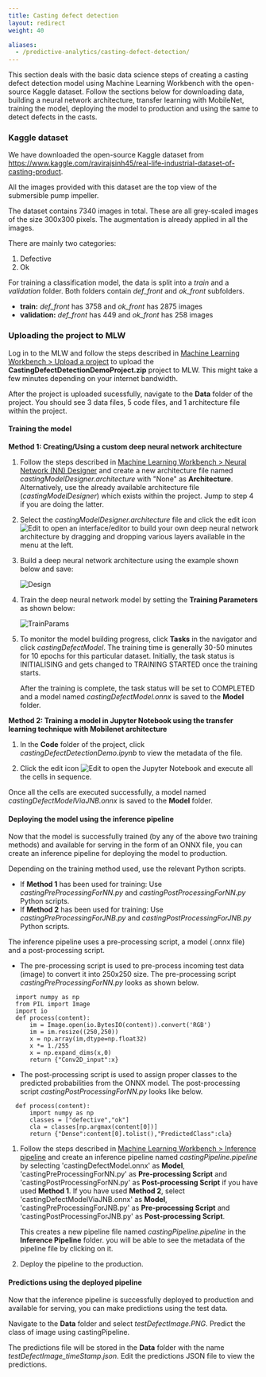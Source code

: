 ```yaml
---
title: Casting defect detection
layout: redirect
weight: 40

aliases:
  - /predictive-analytics/casting-defect-detection/
---
```


This section deals with the basic data science steps of creating a casting defect detection model using Machine Learning Workbench with the open-source Kaggle dataset. Follow the sections below for downloading data, building a neural network architecture, transfer learning with MobileNet, training the model, deploying the model to production and using the same to detect defects in the casts. 


### Kaggle dataset

We have downloaded the open-source Kaggle dataset from https://www.kaggle.com/ravirajsinh45/real-life-industrial-dataset-of-casting-product.

All the images provided with this dataset are the top view of the submersible pump impeller.

The dataset contains 7340 images in total. These are all grey-scaled images of the size 300x300 pixels. The augmentation is already applied in all the images.

There are mainly two categories:

1. Defective
2. Ok

For training a classification model, the data is split into a *train* and a *validation* folder. Both folders contain *def_front* and *ok_front* subfolders.

* **train:** *def_front* has 3758 and *ok_front* has 2875 images
* **validation:** *def_front* has 449 and *ok_front* has 258 images


### Uploading the project to MLW

Log in to the MLW and follow the steps described in [Machine Learning Workbench > Upload a project](/machine-learning/web-app-mlw/#upload-a-project) to upload the **CastingDefectDetectionDemoProject.zip** project to MLW. This might take a few minutes depending on your internet bandwidth.

After the project is uploaded sucessfully, navigate to the **Data** folder of the project. You should see 3 data files, 5 code files, and 1 architecture file within the project.

#### Training the model

**Method 1: Creating/Using a custom deep neural network architecture**  

1. Follow the steps described in [Machine Learning Workbench > Neural Network (NN) Designer](/machine-learning/web-app-mlw/#creating-a-new-custom-architecture-file) and create a new architecture file named *castingModelDesigner.architecture* with "None" as **Architecture**. Alternatively, use the already available architecture file (*castingModelDesigner*) which exists within the project. Jump to step 4 if you are doing the latter.

2. Select the *castingModelDesigner.architecture* file and click the edit icon <img src="/images/zementis/mlw-edit-icon.png" alt="Edit" style="display:inline-block; margin:0"> to open an interface/editor to build your own deep neural network architecture by dragging and dropping various layers available in the menu at the left.

3. Build a deep neural network architecture using the example shown below and save:

    ![Design](/images/zementis/castingDetection/mlw-casting-method1-arch-design.gif)

4. Train the deep neural network model by setting the **Training Parameters** as shown below:

    ![TrainParams](/images/zementis/castingDetection/mlw-casting-method1-arch-training-params.png)

5. To monitor the model building progress, click **Tasks** in the navigator and click *castingDefectModel*. The training time is generally 30-50 minutes for 10 epochs for this particular dataset. Initially, the task status is INITIALISING and gets changed to TRAINING STARTED once the training starts.

    After the training is complete, the task status will be set to COMPLETED and a model named *castingDefectModel.onnx* is saved to the **Model** folder.

**Method 2: Training a model in Jupyter Notebook using the transfer learning technique with Mobilenet architecture**

1. In the **Code** folder of the project, click *castingDefectDetectionDemo.ipynb* to view the metadata of the file. 

2. Click the edit icon <img src="/images/zementis/mlw-edit-icon.png" alt="Edit" style="display:inline-block; margin:0"> to open the Jupyter Notebook and execute all the cells in sequence.

Once all the cells are executed successfully, a model named *castingDefectModelViaJNB.onnx* is saved to the **Model** folder.


#### Deploying the model using the inference pipeline

Now that the model is successfully trained (by any of the above two training methods) and available for serving in the form of an ONNX file, you can create an inference pipeline for deploying the model to production. 

Depending on the training method used, use the relevant Python scripts.

* If **Method 1** has been used for training: Use *castingPreProcessingForNN.py* and *castingPostProcessingForNN.py* Python scripts.
* If **Method 2** has been used for training: Use *castingPreProcessingForJNB.py* and *castingPostProcessingForJNB.py* Python scripts.

The inference pipeline uses a pre-processing script, a model (.onnx file) and a post-processing script.

* The pre-processing script is used to pre-process incoming test data (image) to convert it into 250x250 size. The pre-processing script *castingPreProcessingForNN.py* looks as shown below.

```
  import numpy as np
  from PIL import Image
  import io
  def process(content):
      im = Image.open(io.BytesIO(content)).convert('RGB')
      im = im.resize((250,250))
      x = np.array(im,dtype=np.float32)
      x *= 1./255
      x = np.expand_dims(x,0)
      return {"Conv2D_input":x}
```

* The post-processing script is used to assign proper classes to the predicted probabilities from the ONNX model. The post-processing script *castingPostProcessingForNN.py* looks like below.

```
  def process(content):
      import numpy as np
      classes = ["defective","ok"]
      cla = classes[np.argmax(content[0])]
      return {"Dense":content[0].tolist(),"PredictedClass":cla}
```

1. Follow the steps described in [Machine Learning Workbench > Inference pipeline](/machine-learning/web-app-mlw/#creating-a-new-pipeline) and create an inference pipeline named *castingPipeline.pipeline* by selecting 'castingDefectModel.onnx' as **Model**, 'castingPreProcessingForNN.py' as **Pre-processing Script** and 'castingPostProcessingForNN.py' as **Post-processing Script** if you have used **Method 1**. If you have used **Method 2**, select 'castingDefectModelViaJNB.onnx' as **Model**, 'castingPreProcessingForJNB.py' as **Pre-processing Script** and 'castingPostProcessingForJNB.py' as **Post-processing Script**. 
    
    This creates a new pipeline file named *castingPipeline.pipeline* in the **Inference Pipeline** folder. you will be able to see the metadata of the pipeline file by clicking on it.

2. Deploy the pipeline to the production.


#### Predictions using the deployed pipeline

Now that the inference pipeline is successfully deployed to production and available for serving, you can make predictions using the test data. 

Navigate to the **Data** folder and select *testDefectImage.PNG*. Predict the class of image using castingPipeline.

The predictions file will be stored in the **Data** folder with the name *testDefectImage_timeStamp.json*. Edit the predictions JSON file to view the predictions.